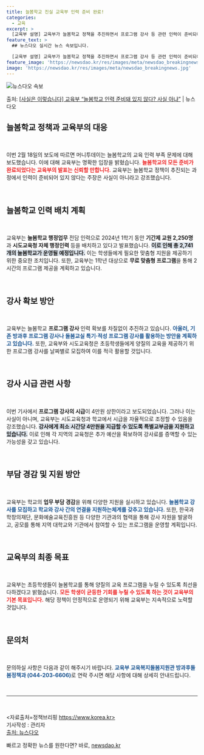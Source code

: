 ```yaml
---
title: 늘봄학교 진실 교육부 인력 준비 완료!
categories:
  - 교육
excerpt: >
  [교육부 설명] 교육부가 늘봄학교 정책을 추진하면서 프로그램 강사 등 관련 인력이 준비되어 있지 않다는 것은…
feature_text: >
  ## 뉴스다오 실시간 뉴스 속보입니다.

  [교육부 설명] 교육부가 늘봄학교 정책을 추진하면서 프로그램 강사 등 관련 인력이 준비되어 있지 않다는 것은…
feature_image: 'https://newsdao.kr/res/images/meta/newsdao_breakingnews.jpg'
image: 'https://newsdao.kr/res/images/meta/newsdao_breakingnews.jpg'
---
```


![뉴스다오 속보](https://newsdao.kr/res/images/meta/newsdao_breakingnews.jpg)

<p>출처: <a href="https://newsdao.kr/3184" rel="dofollow">[사실은 이렇습니다] 교육부 “늘봄학교 인력 준비돼 있지 않다? 사실 아냐”</a> | 뉴스다오</p>

<h2 data-ke-size="size26">늘봄학교 정책과 교육부의 대응</h2>

<p data-ke-size="size16">&nbsp;</p>

이번 2월 18일의 보도에 따르면 머니투데이는 늘봄학교의 교육 인력 부족 문제에 대해 보도했습니다. 이에 대해 교육부는 명확한 입장을 밝혔습니다. <b><span style="color: #ee2323;">늘봄학교의 모든 준비가 완료되었다는 교육부의 발표는 신뢰할 만합니다.</span></b> 교육부는 늘봄학교 정책이 추진되는 과정에서 인력이 준비되어 있지 않다는 주장은 사실이 아니라고 강조했습니다. 

<p data-ke-size="size16">&nbsp;</p>

<h2 data-ke-size="size26">늘봄학교 인력 배치 계획</h2>

<p data-ke-size="size16">&nbsp;</p>

교육부는 **늘봄학교 행정업무** 전담 인력으로 2024년 1학기 동안 **기간제 교원 2,250명**과 **시도교육청 자체 행정인력** 등을 배치하고 있다고 발표했습니다. <b><span style="background-color: #21538527;">이로 인해 총 2,741개의 늘봄학교가 운영될 예정입니다.</span></b> 이는 학생들에게 필요한 맞춤형 지원을 제공하기 위한 중요한 조치입니다. 또한, 교육부는 1학년 대상으로 **무료 맞춤형 프로그램**을 통해 2시간의 프로그램 제공을 계획하고 있습니다. 

<p data-ke-size="size16">&nbsp;</p>

<h2 data-ke-size="size26">강사 확보 방안</h2>

<p data-ke-size="size16">&nbsp;</p>

교육부는 늘봄학교 **프로그램 강사** 인력 확보를 차질없이 추진하고 있습니다. <b><span style="color: #1a5490;">아울러, 기존 방과후 프로그램 강사나 돌봄교실 특기·적성 프로그램 강사를 활용하는 방안을 계획하고 있습니다.</span></b> 또한, 교육부와 시도교육청은 초등학생들에게 양질의 교육을 제공하기 위한 프로그램 강사를 날짜별로 모집하여 이를 적극 활용할 것입니다. 

<p data-ke-size="size16">&nbsp;</p>

<h2 data-ke-size="size26">강사 시급 관련 사항</h2>

<p data-ke-size="size16">&nbsp;</p>

이번 기사에서 **프로그램 강사의 시급**이 4만원 상한이라고 보도되었습니다. 그러나 이는 사실이 아니며, 교육부는 시도교육청과 학교에서 시급을 자율적으로 조정할 수 있음을 강조했습니다. <b><span style="background-color: #21538527;">강사에게 최소 시간당 4만원을 지급할 수 있도록 특별교부금을 지원하고 있습니다.</span></b> 이로 인해 각 지역의 교육청은 추가 예산을 확보하여 강사료를 증액할 수 있는 가능성을 갖고 있습니다.

<p data-ke-size="size16">&nbsp;</p>

<h2 data-ke-size="size26">부담 경감 및 지원 방안</h2>

<p data-ke-size="size16">&nbsp;</p>

교육부는 학교의 **업무 부담 경감**을 위해 다양한 지원을 실시하고 있습니다. <b><span style="color: #1a5490;">늘봄학교 강사를 모집하고 학교와 강사 간의 연결을 지원하는체계를 갖추고 있습니다.</span></b> 또한, 한국과학창의재단, 문화예술교육진흥원 등 다양한 기관과의 협력을 통해 강사 자원을 발굴하고, 공모를 통해 지역 대학교와 기관에서 참여할 수 있는 프로그램을 운영할 계획입니다.

<p data-ke-size="size16">&nbsp;</p>

<h2 data-ke-size="size26">교육부의 최종 목표</h2>

<p data-ke-size="size16">&nbsp;</p>

교육부는 초등학생들이 늘봄학교를 통해 양질의 교육 프로그램을 누릴 수 있도록 최선을 다하겠다고 밝혔습니다. <b><span style="color: #ee2323;">모든 학생이 균등한 기회를 누릴 수 있도록 하는 것이 교육부의 기본 목표입니다.</span></b> 해당 정책이 안정적으로 운영되기 위해 교육부는 지속적으로 노력할 것입니다.

<p data-ke-size="size16">&nbsp;</p>

<h2 data-ke-size="size26">문의처</h2>

<p data-ke-size="size16">&nbsp;</p>

문의하실 사항은 다음과 같이 해주시기 바랍니다. <b><span style="color: #1a5490;">교육부 교육복지돌봄지원관 방과후돌봄정책과 (044-203-6606)</span></b>로 연락 주시면 해당 사항에 대해 상세히 안내드립니다.

<p data-ke-size="size16">&nbsp;</p>

<hr />

<p data-ke-size="size16">&nbsp;</p>

<자료출처=정책브리핑 https://www.korea.kr> <br>기사작성 : 관리자<br> <a href="https://newsdao.kr/3184">출처: 뉴스다오</a> 

빠르고 정확한 뉴스를 원한다면? 바로, <a href="https://newsdao.kr" rel="dofollow">newsdao.kr</a>


